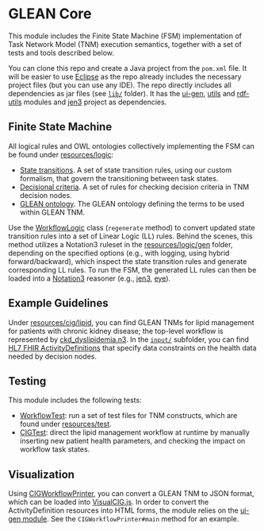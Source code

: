 # GLEAN Core

This module includes the Finite State Machine (FSM) implementation of Task Network Model (TNM) execution semantics, together with a set of tests and tools described below.

You can clone this repo and create a Java project from the `pom.xml` file. It will be easier to use [Eclipse](https://www.eclipse.org/ide/) as the repo already includes the necessary project files (but you can use any IDE). The repo directly includes all dependencies as jar files (see [`lib/`](lib) folder). It has the [ui-gen](https://github.com/william-vw/glean/tree/main/ui-gen), [utils](https://github.com/william-vw/glean/tree/main/utils) and [rdf-utils](https://github.com/william-vw/glean/tree/main/rdf-utils) modules and [jen3](https://github.com/william-vw/jen3) project as dependencies.

## Finite State Machine

All logical rules and OWL ontologies collectively implementing the FSM can be found under [resources/logic](src/main/resources/logic):
- [State transitions](src/main/resources/logic/workflow). A set of state transition rules, using our custom formalism, that govern the transitioning between task states.
- [Decisional criteria](src/main/resources/logic/condition/condition.n3). A set of rules for checking decision criteria in TNM decision nodes.
- [GLEAN ontology](src/main/resources/logic/glean.owl). The GLEAN ontology defining the terms to be used within GLEAN TNM.

Use the [WorkflowLogic](src/main/java/wvw/glean/workflow/WorkflowLogic.java) class (`regenerate` method) to convert updated state transition rules into a set of Linear Logic (LL) rules.
Behind the scenes, this method utilizes a Notation3 ruleset in the [resources/logic/gen](src/main/resources/logic/gen) folder, depending on the specified options (e.g., with logging, using hybrid forward/backward), which inspect the state transition rules and generate corresponding LL rules.
To run the FSM, the generated LL rules can then be loaded into a [Notation3](https://w3c.github.io/N3/spec/) reasoner (e.g., [jen3](https://github.com/william-vw/jen3), [eye](https://github.com/josd/eye)).

## Example Guidelines

Under [resources/cig/lipid](src/main/resources/cig/lipid), you can find GLEAN TNMs for lipid management for patients with chronic kidney disease; the top-level workflow is represented by [ckd_dyslipidemia.n3](src/main/resources/cig/lipid/ckd_dyslipidemia.n3). In the [`input/`](src/main/resources/cig/lipid/input) subfolder, you can find [HL7 FHIR ActivityDefinitions](https://www.hl7.org/fhir/activitydefinition.html) that specify data constraints on the health data needed by decision nodes. 

## Testing

This module includes the following tests:
- [WorkflowTest](src/main/java/wvw/glean/workflow/WorkflowTest.java): run a set of test files for TNM constructs, which are found under [resources/test](src/main/resources/test).
- [CIGTest](src/main/java/wvw/glean/cig/CIGTest.java): direct the lipid management workflow at runtime by manually inserting new patient health parameters, and checking the impact on workflow task states.

## Visualization

Using [CIGWorkflowPrinter](src/main/java/wvw/glean/cig/CIGWorkflowPrinter.java), you can convert a GLEAN TNM to JSON format, which can be loaded into [VisualCIG.js](https://github.com/william-vw/glean/tree/main/visualcig-js). In order to convert the ActivityDefinition resources into HTML forms, the module relies on the [ui-gen module](https://github.com/william-vw/glean/tree/main/ui-gen). See the `CIGWorkflowPrinter#main` method for an example.
